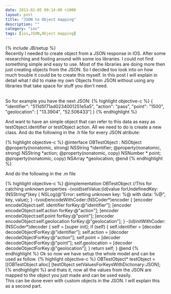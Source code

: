 ```yaml
---
date: 2013-02-05 09:14:00 +1000
layout: post
title: "JSON to Object mapping"
description: ""
category: "ios"
tags: [ios,JSON,Object mapping]
---
```

{% include JB/setup %}
<br>
Recently I needed to create object from a JSON response in IOS. After some researching and fooling around 
with some ios libraries. I could not find something simple and easy to use. Most of the libraries are
doing more then just creating objects from the JSON. So I decided too look into on how much trouble it could
be to create this myself. In this post I will explain in detail what I did to make my own Objects from JSON without
using any libraries that take space for stuff you don't need.
<br><br>
<!-- more start -->
So for example you have the next JSON:
{% highlight objective-c %}
{
  "identifier": "511d5f71ad0234001251e5a5",
  "action": "pass",
  "point": "1500",
  "geolocation": [
    "13.3904",
    "52.506433"]
}
{% endhighlight %}

And want to have an simple object that can refer to this data as easy as testObject.identifier or testObject action. 
All we need to do is create a new class. And do the following in the .h file for every JSON atribute: 

{% highlight objective-c %}
@interface OBTestObject : NSObject
@property(nonatomic, strong) NSString *identifier;
@property(nonatomic, strong) NSString *action;
@property(nonatomic, copy) NSNumber * point;
@property(nonatomic, copy) NSArray *geolocation;
@end
{% endhighlight %}

And do the following in the .m file

{% highlight objective-c %}
@implementation OBTestObject
//This for catching unknown properties
-(void)setValue:(id)value forUndefinedKey:(NSString*)key
{
    NSLog(@"Error: setting unknown key: %@ with data: %@", key, value);
}
-(void)encodeWithCoder:(NSCoder*)encoder
{
    [encoder encodeObject:self. identifier forKey:@"identifier"];
	[encoder encodeObject:self.action forKey:@"action"];
	[encoder encodeObject:self.point forKey:@"point"];
	[encoder encodeObject:self.geolocation forKey:@"geolocation"];
}
-(id)initWithCoder:(NSCoder*)decoder
{
    self = [super init];
    if (self) {
    	self.identifier = [decoder decodeObjectForKey:@"identifier"];
		self.action = [decoder decodeObjectForKey:@"action"];
		self.point = [decoder decodeObjectForKey:@"point"];
		self.geolocation = [decoder decodeObjectForKey:@"geolocation"];
    }
    return self;
}
@end
{% endhighlight %}
Ok so now we have setup the whole model and can be used as follow.
{% highlight objective-c %}
OBTestObject* testObject = [[OBTestObject alloc] 
[testObject setValuesForKeysWithDictionary:JSON];
{% endhighlight %}
and thats it, now all the values from the JSON are mapped to the object you just made and can be used easily.<br>
This can be done even with custom objects in the JSON. I will explain this as a second part.
<!-- more end --> 